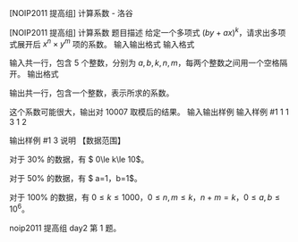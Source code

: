 



[NOIP2011 提高组] 计算系数 - 洛谷














[NOIP2011 提高组] 计算系数
题目描述
给定一个多项式 $(by+ax)^k$，请求出多项式展开后 $x^n\times y^m$ 项的系数。
输入输出格式
输入格式

输入共一行，包含 $5$ 个整数，分别为 $a,b,k,n,m$，每两个整数之间用一个空格隔开。
输出格式

输出共一行，包含一个整数，表示所求的系数。

这个系数可能很大，输出对 $10007$ 取模后的结果。
输入输出样例
输入样例 #1
1 1 3 1 2

输出样例 #1
3
说明
【数据范围】

对于 $30\%$ 的数据，有 $ 0\le k\le 10$。

对于 $50\%$ 的数据，有 $ a=1$，$b=1$。

对于 $100\%$ 的数据，有 $0\le k\le 1000$，$0\le n,m\le k$，$n+m=k$，$0\le a,b\le 10^6$。

noip2011 提高组 day2 第 1 题。








